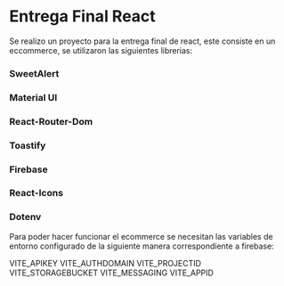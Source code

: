 # Entrega Final React

Se realizo un proyecto para la entrega final de react, este consiste en un eccommerce, se utilizaron las siguientes librerias:

### SweetAlert
### Material UI
### React-Router-Dom
### Toastify
### Firebase
### React-Icons
### Dotenv

Para poder hacer funcionar el ecommerce se necesitan las variables de entorno configurado de la siguiente manera correspondiente a firebase:

VITE_APIKEY
VITE_AUTHDOMAIN
VITE_PROJECTID
VITE_STORAGEBUCKET
VITE_MESSAGING
VITE_APPID
